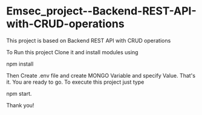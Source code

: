# Emsec_project--Backend-REST-API-with-CRUD-operations


This project is based on Backend REST API with CRUD operations

To Run this project Clone it and install modules using

npm install

Then Create .env file and create MONGO Variable and specify Value. That's it. You are ready to go. To execute this project just type

npm start.

Thank you!


